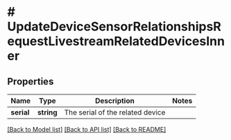 # # UpdateDeviceSensorRelationshipsRequestLivestreamRelatedDevicesInner

## Properties

Name | Type | Description | Notes
------------ | ------------- | ------------- | -------------
**serial** | **string** | The serial of the related device |

[[Back to Model list]](../../README.md#models) [[Back to API list]](../../README.md#endpoints) [[Back to README]](../../README.md)

